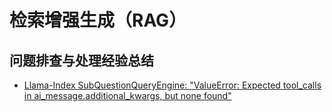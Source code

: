 # 检索增强生成（RAG）

## 问题排查与处理经验总结

- [Llama-Index SubQuestionQueryEngine: "ValueError: Expected tool_calls in ai_message.additional_kwargs, but none found"](20240130-2249_ValueError_Expected_tool_calls_in_ai_message_additional_kwargs_but_none_found.md)


